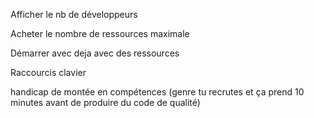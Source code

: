  Afficher le nb de développeurs
 
 Acheter le nombre de ressources maximale
 
 Démarrer avec deja avec des ressources
 
 Raccourcis clavier 
 
 handicap de montée en compétences (genre tu recrutes et ça prend 10 minutes avant de produire du code de qualité)